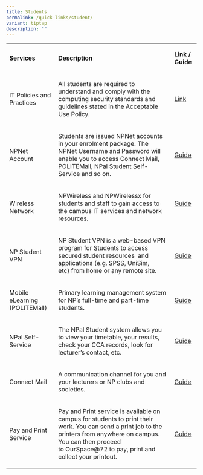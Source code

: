 ```yaml
---
title: Students
permalink: /quick-links/student/
variant: tiptap
description: ""
---
```

<table>
<tbody>
<tr>
<td rowspan="1" colspan="1">
<p><strong>Services</strong>
</p>
</td>
<td rowspan="1" colspan="1">
<p><strong>Description</strong>
</p>
</td>
<td rowspan="1" colspan="1">
<p><strong>Link / Guide</strong>
</p>
</td>
</tr>
<tr>
<td rowspan="1" colspan="1">
<p>IT Policies and Practices</p>
</td>
<td rowspan="1" colspan="1">
<p>All students are required to understand and comply with the computing
security standards and guidelines stated in the Acceptable Use Policy.</p>
</td>
<td rowspan="1" colspan="1">
<p><a href="/quick-links/aup/" rel="noopener noreferrer nofollow" target="_blank">Link</a>
</p>
</td>
</tr>
<tr>
<td rowspan="1" colspan="1">
<p>​NPNet Account</p>
</td>
<td rowspan="1" colspan="1">
<p>​Students are issued NPNet accounts in your enrolment package. The NPNet
Username and Password will enable you to access Connect Mail, POLITEMall,
NPal Student Self-Service and so on.</p>
</td>
<td rowspan="1" colspan="1">
<p>​<a href="/guides/npnet-account/" rel="noopener noreferrer nofollow" target="_blank">Guide</a>
</p>
<p></p>
</td>
</tr>
<tr>
<td rowspan="1" colspan="1">
<p>​Wireless Network<strong><br></strong>
</p>
</td>
<td rowspan="1" colspan="1">
<p>​NPWireless and NPWirelessx for students and staff to gain access to the
campus IT services and network resources.</p>
</td>
<td rowspan="1" colspan="1">
<p>​<a href="/guides/wi-fi/" rel="noopener noreferrer nofollow" target="_blank">Guide</a> 
<br>
<br>
</p>
</td>
</tr>
<tr>
<td rowspan="1" colspan="1">
<p>NP Student VPN</p>
</td>
<td rowspan="1" colspan="1">
<p>NP Student VPN<strong> </strong>is a web-based VPN program for Students
to access secured student resources&nbsp; and applications (e.g. SPSS,
UniSim, etc)&nbsp;from home or any remote site.</p>
</td>
<td rowspan="1" colspan="1">
<p><a href="/guides/student-vpn/" rel="noopener noreferrer nofollow" target="_blank">Guide</a>
</p>
</td>
</tr>
<tr>
<td rowspan="1" colspan="1">
<p>Mobile eLearning (POLITEMall)​</p>
</td>
<td rowspan="1" colspan="1">
<p>Primary learning management system for NP’s full-time and part-time students.</p>
</td>
<td rowspan="1" colspan="1">
<p>​<a href="/guides/politemall/" rel="noopener noreferrer nofollow" target="_blank">Guide</a>
</p>
</td>
</tr>
<tr>
<td rowspan="1" colspan="1">
<p>NPal Self-Service</p>
</td>
<td rowspan="1" colspan="1">
<p>The NPal Student system allows you to view your timetable, your results,
check your CCA records, look for lecturer’s contact, etc.</p>
</td>
<td rowspan="1" colspan="1">
<p><a href="/guides/npal-student/" rel="noopener noreferrer nofollow" target="_blank">Guide</a>
</p>
</td>
</tr>
<tr>
<td rowspan="1" colspan="1">
<p>Connect Mail</p>
</td>
<td rowspan="1" colspan="1">
<p>A communication channel for you and your lecturers or NP clubs and societies.</p>
</td>
<td rowspan="1" colspan="1">
<p><a href="/guides/email-guide/" rel="noopener noreferrer nofollow" target="_blank">Guide</a>
</p>
</td>
</tr>
<tr>
<td rowspan="1" colspan="1">
<p>Pay and Print Service</p>
</td>
<td rowspan="1" colspan="1">
<p>Pay and Print service is available on campus for students to print their
work. You can send a print job to the printers from anywhere on campus.
You can then proceed to&nbsp;OurSpace@72 to pay, print and collect your
printout.</p>
</td>
<td rowspan="1" colspan="1">
<p><a href="/files/NP_PrintingFAQsv2.pdf" rel="noopener noreferrer nofollow" target="_blank">Guide</a>
</p>
</td>
</tr>
</tbody>
</table>
<p></p>